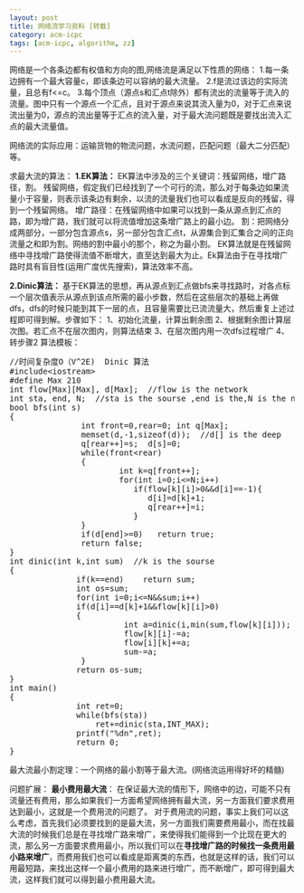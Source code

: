 ```yaml
---
layout: post
title: 网络流学习资料 [转载]
category: acm-icpc
tags: [acm-icpc, algorithm, zz]
---
```


网络是一个各条边都有权值和方向的图,网络流是满足以下性质的网络：
1.每一条边拥有一个最大容量c，即该条边可以容纳的最大流量。
2.f是流过该边的实际流量，且总有f&lt;=c。
3.每个顶点（源点s和汇点t除外）都有流出的流量等于流入的流量。图中只有一个源点一个汇点，且对于源点来说其流入量为0，对于汇点来说流出量为0，源点的流出量等于汇点的流入量，对于最大流问题既是要找出流入汇点的最大流量值。

网络流的实际应用：运输货物的物流问题，水流问题，匹配问题（最大二分匹配）等。

求最大流的算法：
<strong>1.EK算法：</strong>
    EK算法中涉及的三个关键词：残留网络，增广路径，割。
    残留网络，假定我们已经找到了一个可行的流，那么对于每条边如果流量小于容量，则表示该条边有剩余，以流的流量我们也可以看成是反向的残留，得到一个残留网络。
    增广路径：在残留网络中如果可以找到一条从源点到汇点的路，即为增广路，我们就可以将流值增加这条增广路上的最小边。
    割：把网络分成两部分，一部分包含源点s，另一部分包含汇点t，从源集合到汇集合之间的正向流量之和即为割。网络的割中最小的那个，称之为最小割。
    EK算法就是在残留网络中寻找增广路使得流值不断增大，直至达到最大为止。Ek算法由于在寻找增广路时具有盲目性(运用广度优先搜索)，算法效率不高。


<strong>2.Dinic算法：</strong>
    基于EK算法的思想，再从源点到汇点做bfs来寻找路时，对各点标一个层次值表示从源点到该点所需的最小步数，然后在这些层次的基础上再做dfs，dfs的时候只能到其下一层的点，且容量需要比已流流量大，然后重复上述过程即可得到解。步骤如下：
    1、初始化流量，计算出剩余图
    2、根据剩余图计算层次图。若汇点不在层次图内，则算法结束
    3、在层次图内用一次dfs过程增广
    4、转步骤2
算法模板：
<!--more-->

<pre>//时间复杂度O（V^2E)  Dinic 算法
#include&lt;iostream&gt;
#define Max 210
int flow[Max][Max], d[Max];  //flow is the network
int sta, end, N;  //sta is the sourse ,end is the,N is the number of vector
bool bfs(int s)
{
               int front=0,rear=0; int q[Max];
               memset(d,-1,sizeof(d));  //d[] is the deep
               q[rear++]=s;  d[s]=0;
               while(front&lt;rear)
               {
                       int k=q[front++];
                       for(int i=0;i&lt;=N;i++)
                          if(flow[k][i]&gt;0&amp;&amp;d[i]==-1){
                             d[i]=d[k]+1;
                             q[rear++]=i;
                          }
               }
               if(d[end]&gt;=0)   return true;
               return false;
}
int dinic(int k,int sum)  //k is the sourse
{
              if(k==end)    return sum;
              int os=sum;
              for(int i=0;i&lt;=N&amp;&amp;sum;i++)
              if(d[i]==d[k]+1&amp;&amp;flow[k][i]&gt;0)
              {
                        int a=dinic(i,min(sum,flow[k][i])); //Deep to the end.
                        flow[k][i]-=a;
                        flow[i][k]+=a;
                        sum-=a;
               }
              return os-sum;
}
int main()
{
              int ret=0;
              while(bfs(sta))
                  ret+=dinic(sta,INT_MAX);
              printf("%dn",ret);
              return 0;
}</pre>
最大流最小割定理：一个网络的最小割等于最大流。(网络流运用得好坏的精髓)

问题扩展：
<strong>最小费用最大流</strong>： 在保证最大流的情形下，网络中的边，可能不只有流量还有费用，那么如果我们一方面希望网络拥有最大流，另一方面我们要求费用达到最小，这就是一个费用流的问题了。
对于费用流的问题，事实上我们可以这么考虑，首先我们必须要找到的是最大流，另一方面我们需要费用最小，而在找最大流的时候我们总是在寻找增广路来增广，来使得我们能得到一个比现在更大的流，那么另一方面要求费用最小，所以我们可以在<strong>寻找增广路的时候找一条费用最小路来增广</strong>，而费用我们也可以看成是距离类的东西，也就是这样的话，我们可以用最短路，来找出这样一个最小费用的路来进行增广，而不断增广，即可得到最大流，这样我们就可以得到最小费用最大流。
